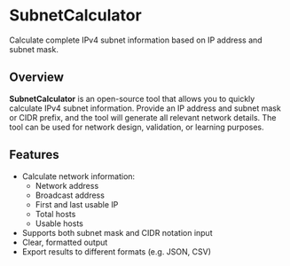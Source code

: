 # SubnetCalculator

Calculate complete IPv4 subnet information based on IP address and subnet mask.

## Overview

**SubnetCalculator** is an open-source tool that allows you to quickly calculate IPv4 subnet information. Provide an IP address and subnet mask or CIDR prefix, and the tool will generate all relevant network details. The tool can be used for network design, validation, or learning purposes.

## Features

- Calculate network information:
  - Network address
  - Broadcast address
  - First and last usable IP
  - Total hosts
  - Usable hosts
- Supports both subnet mask and CIDR notation input
- Clear, formatted output
- Export results to different formats (e.g. JSON, CSV)
